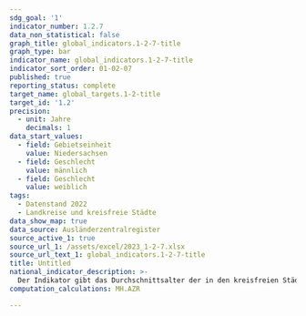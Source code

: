 ```yaml
---
sdg_goal: '1'
indicator_number: 1.2.7
data_non_statistical: false
graph_title: global_indicators.1-2-7-title
graph_type: bar
indicator_name: global_indicators.1-2-7-title
indicator_sort_order: 01-02-07
published: true
reporting_status: complete
target_name: global_targets.1-2-title
target_id: '1.2'
precision:
  - unit: Jahre
    decimals: 1
data_start_values:
  - field: Gebietseinheit
    value: Niedersachsen
  - field: Geschlecht
    value: männlich
  - field: Geschlecht
    value: weiblich  
tags:
  - Datenstand 2022
  - Landkreise und kreisfreie Städte
data_show_map: true
data_source: Ausländerzentralregister
source_active_1: true
source_url_1: /assets/excel/2023_1-2-7.xlsx
source_url_text_1: global_indicators.1-2-7-title
title: Untitled
national_indicator_description: >-
  Der Indikator gibt das Durchschnittsalter der in den kreisfreien Städten und Landkreisen lebenden Ausländerinnen und Ausländer differenziert nach Geschlecht wider. Mit Hilfe diese Indikators kann die Altersstruktur der jeweiligen ausländischen Bevölkerung abgebildet werden.
computation_calculations: MH.AZR

---
```

